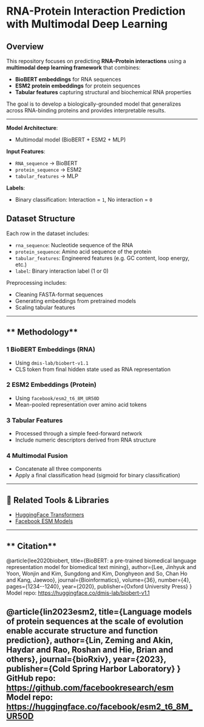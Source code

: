 # RNA-Protein Interaction Prediction with Multimodal Deep Learning

## **Overview**
This repository focuses on predicting **RNA–Protein interactions** using a **multimodal deep learning framework** that combines:

-  **BioBERT embeddings** for RNA sequences  
-  **ESM2 protein embeddings** for protein sequences  
-  **Tabular features** capturing structural and biochemical RNA properties  

The goal is to develop a biologically-grounded model that generalizes across RNA-binding proteins and provides interpretable results.

---



 **Model Architecture**:  
- Multimodal model (BioBERT + ESM2 + MLP)

 **Input Features**:
- `RNA_sequence` → BioBERT  
- `protein_sequence` → ESM2  
- `tabular_features` → MLP  

 **Labels**:  
- Binary classification: Interaction = `1`, No interaction = `0`

## **Dataset Structure**

Each row in the dataset includes:

- `rna_sequence`: Nucleotide sequence of the RNA  
- `protein_sequence`: Amino acid sequence of the protein  
- `tabular_features`: Engineered features (e.g. GC content, loop energy, etc.)  
- `label`: Binary interaction label (1 or 0)

Preprocessing includes:
- Cleaning FASTA-format sequences
- Generating embeddings from pretrained models
- Scaling tabular features

---

## ** Methodology**

### **1️ BioBERT Embeddings (RNA)**
- Using `dmis-lab/biobert-v1.1`
- CLS token from final hidden state used as RNA representation

### **2️ ESM2 Embeddings (Protein)**
- Using `facebook/esm2_t6_8M_UR50D`
- Mean-pooled representation over amino acid tokens

### **3️ Tabular Features**
- Processed through a simple feed-forward network
- Include numeric descriptors derived from RNA structure

### **4️ Multimodal Fusion**
- Concatenate all three components
- Apply a final classification head (sigmoid for binary classification)

---



## **🔗 Related Tools & Libraries**

- [HuggingFace Transformers](https://huggingface.co/)
- [Facebook ESM Models](https://github.com/facebookresearch/esm)

---

## ** Citation**

@article{lee2020biobert,
  title={BioBERT: a pre-trained biomedical language representation model for biomedical text mining},
  author={Lee, Jinhyuk and Yoon, Wonjin and Kim, Sungdong and Kim, Donghyeon and So, Chan Ho and Kang, Jaewoo},
  journal={Bioinformatics},
  volume={36},
  number={4},
  pages={1234--1240},
  year={2020},
  publisher={Oxford University Press}
}
Model repo: https://huggingface.co/dmis-lab/biobert-v1.1


@article{lin2023esm2,
  title={Language models of protein sequences at the scale of evolution enable accurate structure and function prediction},
  author={Lin, Zeming and Akin, Haydar and Rao, Roshan and Hie, Brian and others},
  journal={bioRxiv},
  year={2023},
  publisher={Cold Spring Harbor Laboratory}
}
GitHub repo: https://github.com/facebookresearch/esm
Model repo: https://huggingface.co/facebook/esm2_t6_8M_UR50D
---
